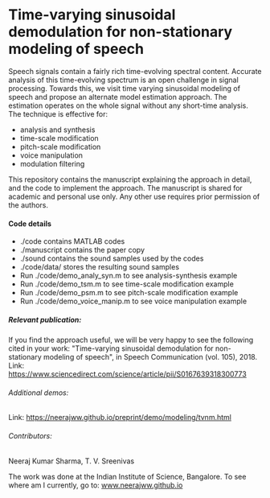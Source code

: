 # Time-varying sinusoidal demodulation for non-stationary modeling of speech
Speech signals contain a fairly rich time-evolving spectral content. Accurate analysis of this time-evolving spectrum is an open challenge in signal processing. Towards this, we visit time varying sinusoidal modeling of speech and propose an alternate model estimation approach. The estimation operates on the whole signal without any short-time analysis. The technique is effective for:
- analysis and synthesis
- time-scale modification
- pitch-scale modification
- voice manipulation
- modulation filtering

This repository contains the manuscript explaining the approach in detail, and the code to implement the approach. The manuscript is shared for academic and personal use only. Any other use requires prior permission of the authors.

#### Code details
- ./code contains MATLAB codes
- ./manuscript contains the paper copy
- ./sound contains the sound samples used by the codes
- ./code/data/ stores the resulting sound samples 
- Run ./code/demo_analy_syn.m to see analysis-synthesis example
- Run ./code/demo_tsm.m to see time-scale modification example
- Run ./code/demo_psm.m to see pitch-scale modification example
- Run ./code/demo_voice_manip.m to see voice manipulation example

##### Relevant publication:
If you find the approach useful, we will be very happy to see the following cited in your work: "Time-varying sinusoidal demodulation for non-stationary modeling of speech", in Speech Communication (vol. 105), 2018.
Link: https://www.sciencedirect.com/science/article/pii/S0167639318300773

###### Additional demos:
Link: https://neerajww.github.io/preprint/demo/modeling/tvnm.html

###### Contributors:
Neeraj Kumar Sharma, T. V. Sreenivas

The work was done at the Indian Institute of Science, Bangalore.
To see where am I currently, go to: www.neerajww.github.io 
